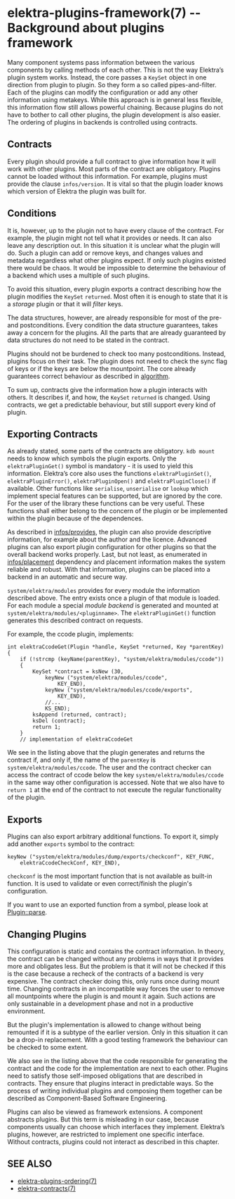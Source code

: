 elektra-plugins-framework(7) -- Background about plugins framework
==================================================================

Many component systems pass information between the various components
by calling methods of each other.  This is not the way Elektra’s plugin
system works.  Instead, the core passes a `KeySet` object in one direction
from plugin to plugin. So they form a so called pipes-and-filter.  Each of
the plugins can modify the configuration or add any other information
using metakeys.  While this approach is in general less flexible, this
information flow still allows powerful chaining.  Because plugins do
not have to bother to call other plugins, the plugin development is
also easier.  The ordering of plugins in backends is controlled using
contracts.


## Contracts

Every plugin should provide a full contract to give information how it
will work with other plugins.  Most parts of the contract are obligatory.
Plugins cannot be loaded without this information.  For example, plugins
must provide the clause `infos/version`.  It is vital so that the plugin
loader knows which version of Elektra the plugin was built for.

## Conditions

It is, however, up to the plugin not to have every clause of the contract.
For example, the plugin might not tell what it provides or needs.  It can
also leave any description out.  In this situation it is unclear what
the plugin will do.  Such a plugin can add or remove keys, and changes
values and metadata regardless what other plugins expect.  If only such
plugins existed there would be chaos.  It would be impossible to determine
the behaviour of a backend which uses a multiple of such plugins.

To avoid this situation, every plugin exports a contract describing how
the plugin modifies the `KeySet` `returned`.  Most often it is enough
to state that it is a *storage* plugin or that it will *filter* keys.

The data structures, however, are already responsible for most of the
pre- and postconditions.  Every condition the data structure guarantees,
takes away a concern for the plugins.  All the parts that are already
guaranteed by data structures do not need to be stated in the contract.

Plugins should not be burdened to check too many postconditions.  Instead,
plugins focus on their task.  The plugin does not need to check the sync
flag of keys or if the keys are below the mountpoint. The core already
guarantees correct behaviour as described
in [algorithm](/doc/help/elektra-algorithm.md).

To sum up, contracts give the information how a plugin interacts with
others.  It describes if, and how, the `KeySet` `returned` is changed.
Using contracts, we get a predictable behaviour, but still support every
kind of plugin.


## Exporting Contracts

As already stated, some parts of the contracts are obligatory.
`kdb mount` needs to know which symbols the plugin exports.  Only the
`elektraPluginGet()` symbol is mandatory - it is used to yield this
information.  Elektra’s core also uses the functions `elektraPluginSet()`,
`elektraPluginError()`, `elektraPluginOpen()` and `elektraPluginClose()`
if available.  Other functions like `serialise`, `unserialise` or
`lookup` which implement special features can be supported, but are
ignored by the core.  For the user of the library these functions can
be very useful.  These functions shall either belong to the concern of
the plugin or be implemented within the plugin because of the dependences.

As described in [infos/provides](/doc/CONTRACT.ini), the plugin can
also provide descriptive information, for example about the author and
the licence.  Advanced plugins can also export plugin configuration for
other plugins so that the overall backend works properly.  Last, but not
least, as enumerated in [infos/placement](/doc/CONTRACT.ini) dependency
and placement information makes the system reliable and robust.  With that
information, plugins can be placed into a backend in an automatic and
secure way.

`system/elektra/modules` provides for every module the information
described above.  The entry exists once a plugin of that module is loaded.
For each module a special *module backend* is generated and mounted at
`system/elektra/modules/<pluginname>`.  The `elektraPluginGet()` function
generates this described contract on requests.

For example, the ccode plugin, implements:

	int elektraCcodeGet(Plugin *handle, KeySet *returned, Key *parentKey)
	{
		if (!strcmp (keyName(parentKey), "system/elektra/modules/ccode"))
		{
			KeySet *contract = ksNew (30,
				keyNew ("system/elektra/modules/ccode",
					KEY_END),
				keyNew ("system/elektra/modules/ccode/exports",
					KEY_END),
				//...
				KS_END);
			ksAppend (returned, contract);
			ksDel (contract);
			return 1;
		}
		// implementation of elektraCcodeGet

We see in the listing above that the plugin generates and returns
the contract if, and only if, the name of the `parentKey` is
`system/elektra/modules/ccode`.  The user and the contract checker can
access the contract of ccode below the key `system/elektra/modules/ccode`
in the same way other configuration is accessed.  Note that we also
have to `return 1` at the end of the contract to not execute the regular
functionality of the plugin.


## Exports

Plugins can also export arbitrary additional functions.
To export it, simply add another `exports` symbol to
the contract:

	keyNew ("system/elektra/modules/dump/exports/checkconf", KEY_FUNC,
		elektraCcodeCheckConf, KEY_END),

`checkconf` is the most important function that is not
available as built-in function. It is used to validate
or even correct/finish the plugin's configuration.

If you want to use an exported function from a symbol,
please look at [Plugin::parse](/src/libs/tools/src/plugin.cpp).

## Changing Plugins

This configuration is static and contains the contract information.
In theory, the contract can be changed without any problems in ways that
it provides more and obligates less.  But the problem is that it will
not be checked if this is the case because a recheck of the contracts
of a backend is very expensive. The contract checker doing this, only
runs once during mount time.  Changing contracts in an incompatible way
forces the user to remove all mountpoints where the plugin is and mount
it again.  Such actions are only sustainable in a development phase and
not in a productive environment.

But the plugin's implementation is allowed to change without being
remounted if it is a subtype of the earlier version.  Only in this
situation it can be a drop-in replacement.  With a good testing framework
the behaviour can be checked to some extent.

We also see in the listing above that the code responsible for generating
the contract and the code for the implementation are next to each other.
Plugins need to satisfy those self-imposed obligations that are described
in contracts.  They ensure that plugins interact in predictable ways.
So the process of writing individual plugins and composing them together
can be described as Component-Based Software Engineering.

Plugins can also be viewed as framework extensions.  A component abstracts
plugins.  But this term is misleading in our case, because components
usually can choose which interfaces they implement.  Elektra’s plugins,
however, are restricted to implement one specific interface.  Without
contracts, plugins could not interact as described in this chapter.


## SEE ALSO

- [elektra-plugins-ordering(7)](elektra-plugins-ordering.md)
- [elektra-contracts(7)](elektra-contracts.md)
